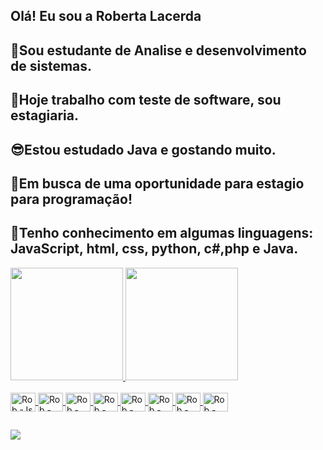 ## Olá! Eu sou a Roberta Lacerda
## 👏Sou estudante de Analise e desenvolvimento de sistemas.
## 👏Hoje trabalho com teste de software, sou estagiaria.
## 😎Estou estudado Java e gostando muito.
## 💋Em busca de uma oportunidade para estagio para programação!
## 💖Tenho conhecimento em algumas linguagens: JavaScript, html, css, python, c#,php e Java.

<div>
  <a href="https://github.com/rob364">
  <img height="180em" src="https://github-readme-stats.vercel.app/api?username=rob364&show_icons=true&theme=dark&include_all_commits=true&count_private=true/">
  <img height="180em" src="https://github-readme-stats.vercel.app/api/top-langs/?username=rob364&layout=compact&langs_count=16&theme=dark/">
</div>

<div style="display: inline_block"><br>
  <img align="center" alt="Rob -Js" height="30" width="40" src="https://cdn.jsdelivr.net/gh/devicons/devicon/icons/html5/html5-original.svg">
  <img align="center" alt="Rob -Java" height="30" width="40" src="https://cdn.jsdelivr.net/gh/devicons/devicon/icons/java/java-plain-wordmark.svg">
  <img align="center" alt="Rob -Java" height="30" width="40" src="https://cdn.jsdelivr.net/gh/devicons/devicon/icons/python/python-original-wordmark.svg">
  <img align="center" alt="Rob -Java" height="30" width="40" src="https://cdn.jsdelivr.net/gh/devicons/devicon/icons/csharp/csharp-original.svg">
  <img align="center" alt="Rob -Java" height="30" width="40" src="https://cdn.jsdelivr.net/gh/devicons/devicon/icons/html5/html5-original-wordmark.svg">
  <img align="center" alt="Rob -Java" height="30" width="40" src="https://cdn.jsdelivr.net/gh/devicons/devicon/icons/css3/css3-original-wordmark.svg">
  <img align="center" alt="Rob -Java" height="30" width="40" src="https://cdn.jsdelivr.net/gh/devicons/devicon/icons/c/c-original.svg">
  <img align="center" alt="Rob -Java" height="30" width="40" src="https://cdn.jsdelivr.net/gh/devicons/devicon/icons/php/php-original.svg">
  
 
</div>
  
##
  
<div> 
  
  <a href="https://www.linkedin.com/in/roberta-lacerda/" target="_blank"><img src="https://img.shields.io/badge/LinkedIn-0077B5?style=for-the-badge&logo=linkedin&logoColor=white" target=_blank></a>
  
</div>
  
